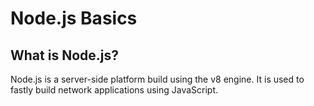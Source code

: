 # Node.js Basics

## What is Node.js?
Node.js is a server-side platform build using the v8 engine. It is used to fastly build network applications using JavaScript.
